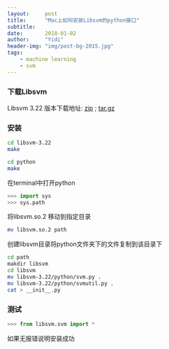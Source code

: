 ```yaml
---
layout:     post
title:      "Mac上如何安装Libsvm的python接口"
subtitle:   
date:       2018-01-02
author:     "Yidi"
header-img: "img/post-bg-2015.jpg"
tags:
    - machine learning 
    - svm
---
```




### 下载Libsvm

Libsvm 3.22 版本下载地址: [zip](http://www.csie.ntu.edu.tw/~cjlin/cgi-bin/libsvm.cgi?+http://www.csie.ntu.edu.tw/~cjlin/libsvm+zip) ; [tar.gz](http://www.csie.ntu.edu.tw/~cjlin/cgi-bin/libsvm.cgi?+http://www.csie.ntu.edu.tw/~cjlin/libsvm+tar.gz)



### 安装

```bash
cd libsvm-3.22
make
```

```bash
cd python
make
```

在terminal中打开python

```python
>>> import sys
>>> sys.path
```

将libsvm.so.2 移动到指定目录

```bash
mv libsvm.so.2 path
```

创建libsvm目录将python文件夹下的文件复制到该目录下

```bash
cd path
makdir libsvm
cd libsvm
mv libsvm-3.22/python/svm.py .
mv libsvm-3.22/python/svmutil.py .
cat > __init__.py
```



### 测试

```python
>>> from libsvm.svm import *
```

如果无报错说明安装成功

